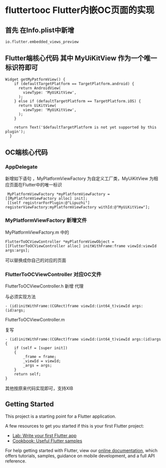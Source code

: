 # fluttertooc Flutter内嵌OC页面的实现

## 首先 在Info.plist中新增

    io.flutter.embedded_views_preview  

## Flutter端核心代码 其中 MyUiKitView 作为一个唯一标识符即可

    Widget getMyPatformView() {
        if (defaultTargetPlatform == TargetPlatform.android) {
          return AndroidView(
            viewType: 'MyUiKitView',
          );
        } else if (defaultTargetPlatform == TargetPlatform.iOS) {
          return UiKitView(
            viewType: 'MyUiKitView',
          );
        }

        return Text('$defaultTargetPlatform is not yet supported by this plugin');
      }

## OC端核心代码

### AppDelegate

新增如下语句 ，MyPlatformViewFactory 为自定义工厂类，MyUiKitView 为相应页面在Flutter中的唯一标识

     MyPlatformViewFactory *myPlatformViewFactory = [[MyPlatformViewFactory alloc] init];
     [[self registrarForPlugin:@"Lipuzhi"] registerViewFactory:myPlatformViewFactory withId:@"MyUiKitView"];
     
### MyPlatformViewFactory 新增文件

MyPlatformViewFactory.m 中的

    FlutterToOCViewController *myPlatformViewObject = [[FlutterToOCViewController alloc] initWithFrame:frame viewId:viewId args:args];
    
可以替换成你自己的对应的页面

### FlutterToOCViewController 对应OC文件

FlutterToOCViewController.h  新增 <FlutterPlatformView> 代理
  
与必须实现方法

    - (id)initWithFrame:(CGRect)frame viewId:(int64_t)viewId args:(id)args;


FlutterToOCViewController.m

复写

    - (id)initWithFrame:(CGRect)frame viewId:(int64_t)viewId args:(id)args
    {
        if (self = [super init])
        {
            _frame = frame;
            _viewId = viewId;
            _args = args;
        }
        return self;
    }
    
其他按原来代码实现即可，支持XIB




## Getting Started

This project is a starting point for a Flutter application.

A few resources to get you started if this is your first Flutter project:

- [Lab: Write your first Flutter app](https://flutter.dev/docs/get-started/codelab)
- [Cookbook: Useful Flutter samples](https://flutter.dev/docs/cookbook)

For help getting started with Flutter, view our
[online documentation](https://flutter.dev/docs), which offers tutorials,
samples, guidance on mobile development, and a full API reference.
